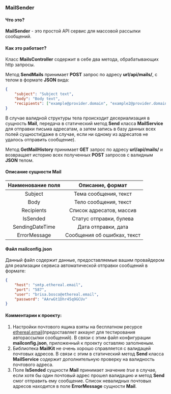 ### MailSender
#### Что это?
**MailSender** - это простой API сервис для массовой рассылки сообщений.
#### Как это работает?
Класс **MailsController** содержит в себе два метода, обрабатывающих http запросы. 

Метод **SendMails** принимает **POST** запрос по адресу **url/api/mails/**, с телом в формате **JSON** вида:
```json
{
	"subject": "Subject text",
	"body": "Body text",
	"recipients": ["example@provider.domain", "example2@provider.domain"]
} 
```
В случае валидной структуры тела происходит десериализация в сущность **Mail**, передача в статический метод **Send** класса **MailService** для отправки письма адресатам, а затем запись в базу данных всех полей сущности(даже в случае, если ни одному из адресатов не удалось отправить сообщение).

Метод **GetMailHistory** принимает **GET** запрос по адресу **url/api/mails/** и возвращает историю всех полученных **POST** запросов с валидным **JSON** телом.

#### Описание сущности Mail

| Наименование поля  | Описание, формат  |
| :------------: | :------------: |
| Subject  | Тема сообщения, текст   |
|  Body |  Тело сообщения, текст |
|  Recipients | Список адресатов, массив   |
| IsSended  | Статус отправки, булева  |
| SendingDateTime  | Дата отправки, дата  |
| ErrorMessage  |   Сообщения об ошибках, текст |

#### Файл mailconfig.json 
Данный файл содержит данные, предоставляемые вашим провайдером для реализации сервиса автоматической отправки сообщений в формате: 
```json
{
  	"host": "smtp.ethereal.email",
  	"port": "587",
  	"user": "brisa.bosco@ethereal.email",
  	"password": "AArwGt1Dhr45q9GCUv"
}
```


#### Комментарии к проекту:
1. Настройки почтового ящика взяты на бесплатном ресурсе [ethereal.email](http://ethereal.email "ethereal.email")(предоставляет аккаунт для тестирования авторассылки сообщений). В связи с этим файл конфигурации **mailconfig.json**, приложенный к проекту оставляю заполненым.
2. Библиотека **MailKit** не очень хорошо справляется с валидацей почтовых адресов. В связи с этим в статический метод **Send** класса **MailService** содержит дополнительную проверку на валидность почтового адреса.
3. Поле **IsSended** сущности **Mail** принимает значение *true* в случае, если хотя бы один почтовый адрес прошел валидацию и метод **Send** смог отправить ему сообщение. Список невалидных почтовых адресов находится в поле **ErrorMessage** сущности **Mail**.



